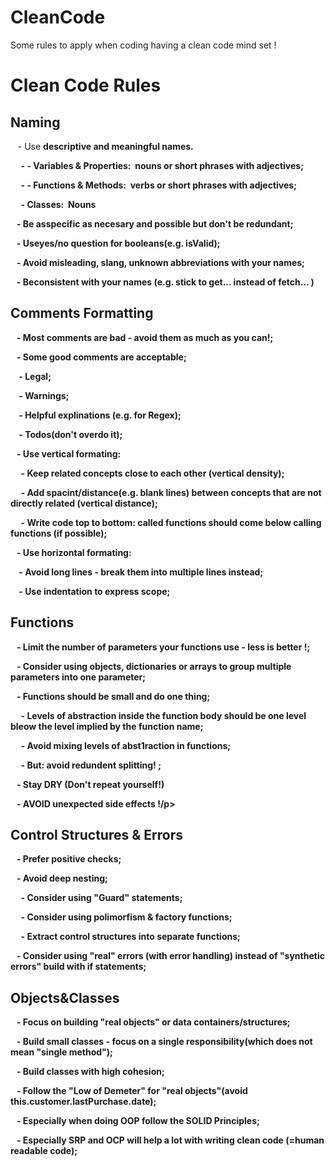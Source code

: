 # CleanCode
Some rules to apply when coding having a clean code mind set !

<h1>Clean Code Rules</h1>
<h2><bold>Naming</bold></h2>
<p>&nbsp;&nbsp; - Use <b>descriptive and meaningful names.</p>
<p>&nbsp;&nbsp;&nbsp;&nbsp; - <b> - Variables & Properties:</b>&nbsp;&nbsp;nouns or short phrases with adjectives;</p>
<p>&nbsp;&nbsp;&nbsp;&nbsp; - <b> - Functions & Methods:</b>&nbsp;&nbsp;verbs or short phrases with adjectives;</p>
<p>&nbsp;&nbsp;&nbsp;&nbsp; - <b>Classes:</b>&nbsp;&nbsp;Nouns</p>
<p>&nbsp;&nbsp; - Be as<b>specific</b> as necesary and possible but don't be redundant;</p>
<p>&nbsp;&nbsp; - Use<b>yes/no</b> question for booleans(e.g. isValid);</p>
<p>&nbsp;&nbsp;<b> - Avoid misleading, slang, unknown abbreviations </b>with your names;</p>
<p>&nbsp;&nbsp; - Be<b>consistent</b> with your names (e.g. stick to get... instead of fetch... )</p>
<h2>Comments Formatting</h2>
<p>&nbsp;&nbsp; - <b>Most comments are bad - </b>avoid them as much as you can!;</p>
<p>&nbsp;&nbsp; - Some good comments are<b> acceptable</b>;</p>
<p>&nbsp;&nbsp;&nbsp;&nbsp;- <b>Legal</b>;</p>
<p>&nbsp;&nbsp;&nbsp;&nbsp;- <b>Warnings</b>;</p>
<p>&nbsp;&nbsp;&nbsp;&nbsp;- <b>Helpful explinations</b> (e.g. for Regex);</p>
<p>&nbsp;&nbsp;&nbsp;&nbsp;- <b>Todos</b>(don't overdo it);</p>
<p>&nbsp;&nbsp; - Use <b>vertical<b> formating:</p>
<p>&nbsp;&nbsp;&nbsp;&nbsp; - Keep related concepts close to each other <b>(vertical density)</b>;</p>
<p>&nbsp;&nbsp;&nbsp;&nbsp; - Add spacint/distance(e.g. blank lines) between concepts that are not directly related <b>(vertical distance)</b>;</p>
<p>&nbsp;&nbsp;&nbsp;&nbsp; - Write code<b> top  to bottom</b>: called functions should come below calling functions (if possible);</p>
<p>&nbsp;&nbsp; - Use <b>horizontal</b> formating:</p>
<p>&nbsp;&nbsp;&nbsp;&nbsp;- <b>Avoid long lines </b>- break them into multiple lines instead;</p>
<p>&nbsp;&nbsp;&nbsp;&nbsp;- Use <b>indentation</b> to express scope;</p>
<h2>Functions</h2>
<p>&nbsp;&nbsp; - <b>Limit the number of parameters</b> your functions use - less is better !;</p>
<p>&nbsp;&nbsp; - Consider using objects, dictionaries or arrays to <b>group multiple parameters into one parameter<b>;</p>
<p>&nbsp;&nbsp; - Functions should be <b>small and do one thing<b>;</p>
<p>&nbsp;&nbsp;&nbsp;&nbsp; - Levels of abstraction inside the function body should be <b>one level bleow the level implied by the function name</b>;</p>
<p>&nbsp;&nbsp;&nbsp;&nbsp; - <b>Avoid mixing levels</b> of abst1raction in functions;</p>
<p>&nbsp;&nbsp;&nbsp;&nbsp; - But: <b>avoid redundent splitting! </b>;</p>
<p>&nbsp;&nbsp; - Stay <b>DRY</b> (Don't repeat yourself!)</p>
<p>&nbsp;&nbsp; - <b>AVOID unexpected side effects !</b>/p> 
<h2>Control Structures & Errors</h2>
<p>&nbsp;&nbsp; - Prefer <b> positive checks</b>;</p>
<p>&nbsp;&nbsp; - Avoid <b>deep nesting</b>;</p>
<p>&nbsp;&nbsp;&nbsp;&nbsp; - Consider using <b>"Guard"</b> statements;</p>
<p>&nbsp;&nbsp;&nbsp;&nbsp; - Consider using <b>polimorfism</b> & <b>factory functions</b>;</p>
<p>&nbsp;&nbsp;&nbsp;&nbsp;<b> - Extract control structures </b>into separate functions;</p>
<p>&nbsp;&nbsp; - Consider using <b>"real" errors</b> (with error handling) instead of "synthetic errors" build with if statements;</p>  
<h2>Objects&Classes</h2>
<p>&nbsp;&nbsp; - Focus on building <b>"real objects"</b> or <b>data containers/structures</b>;</p>
<p>&nbsp;&nbsp; - Build <b>small classes</b> - focus on a <b>single responsibility</b>(which does not mean "single method");</p>
<p>&nbsp;&nbsp; - Build classes with <b>high cohesion</b>;</p>
<p>&nbsp;&nbsp; - Follow the <b>"Low of Demeter"</b> for <b>"real objects"</b>(avoid this.customer.lastPurchase.date);</p>
<p>&nbsp;&nbsp; - Especially when doing <B>OOP</B> follow the <b>SOLID Principles</b>;</p>
<p>&nbsp;&nbsp; - Especially <b>SRP</b> and <b>OCP</b> will help a lot with writing clean code (=human readable code);</p>

